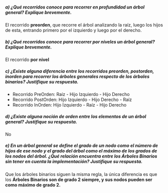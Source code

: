 ##### a) ¿Qué recorridos conoce para recorrer en profundidad un árbol general? Explique brevemente.

El recorrido **preorden**, que recorre el árbol analizando la raíz, luego los hijos de esta, entrando primero por el izquierdo y luego por el derecho. 

##### b) ¿Qué recorridos conoce para recorrer por niveles un árbol general? Explique brevemente.
El recorrido **por nivel**

##### c) ¿Existe alguna diferencia entre los recorridos preorden, postorden, inorden para recorrer los árboles generales respecto de los árboles binarios? Justifique su respuesta.
- Recorrido PreOrden: Raíz - Hijo Izquierdo - Hijo Derecho 
- Recorrido PostOrden: Hijo Izquierdo - Hijo Derecho - Raíz 
- Recorrido InOrden: Hijo Izquierdo - Raíz - Hijo Derecho

##### d) ¿Existe alguna noción de orden entre los elementos de un árbol general? Justifique su respuesta.
No

##### e) En un árbol general se define el grado de un nodo como el número de hijos de ese nodo y el grado  del árbol como el máximo de los grados de los nodos del árbol. ¿Qué relación encuentra entre los  Árboles Binarios sin tener en cuenta la implementación? Justifique su respuesta. 

Que los árboles binarios siguen la misma regla, la única diferencia es que los **Árboles Binarios son de grado 2 siempre, y sus nodos pueden ser como máximo de grado 2.**
